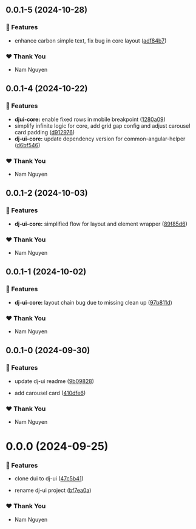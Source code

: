 ## 0.0.1-5 (2024-10-28)

### 🚀 Features

- enhance carbon simple text, fix bug in core layout ([adf84b7](https://github.com/namnguyen191/namnguyen191-org/commit/adf84b7))

### ❤️  Thank You

- Nam Nguyen

## 0.0.1-4 (2024-10-22)

### 🚀 Features

- **djui-core:** enable fixed rows in mobile breakpoint ([1280a09](https://github.com/namnguyen191/namnguyen191-org/commit/1280a09))
- simplify infinite logic for core, add grid gap config and adjust carousel card padding ([d912976](https://github.com/namnguyen191/namnguyen191-org/commit/d912976))
- **dj-ui-core:** update dependency version for common-angular-helper ([d6bf546](https://github.com/namnguyen191/namnguyen191-org/commit/d6bf546))

### ❤️  Thank You

- Nam Nguyen

## 0.0.1-2 (2024-10-03)


### 🚀 Features

- **dj-ui-core:** simplified flow for layout and element wrapper ([89f85d6](https://github.com/namnguyen191/namnguyen191-org/commit/89f85d6))


### ❤️  Thank You

- Nam Nguyen

## 0.0.1-1 (2024-10-02)


### 🚀 Features

- **dj-ui-core:** layout chain bug due to missing clean up ([97b811d](https://github.com/namnguyen191/namnguyen191-org/commit/97b811d))


### ❤️  Thank You

- Nam Nguyen

## 0.0.1-0 (2024-09-30)


### 🚀 Features

- update dj-ui readme ([9b09828](https://github.com/namnguyen191/namnguyen191-org/commit/9b09828))

- add carousel card ([410dfe6](https://github.com/namnguyen191/namnguyen191-org/commit/410dfe6))


### ❤️  Thank You

- Nam Nguyen

# 0.0.0 (2024-09-25)


### 🚀 Features

- clone dui to dj-ui ([47c5b41](https://github.com/namnguyen191/namnguyen191-org/commit/47c5b41))

- rename dj-ui project ([bf7ea0a](https://github.com/namnguyen191/namnguyen191-org/commit/bf7ea0a))


### ❤️  Thank You

- Nam Nguyen